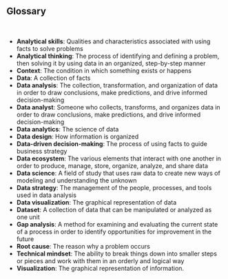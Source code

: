 ## Glossary

&nbsp;

* **Analytical skills**: Qualities and characteristics associated with using facts to solve problems 
* **Analytical thinking**: The process of identifying and defining a problem, then solving it by using data in an organized, step-by-step manner 
* **Context**: The condition in which something exists or happens 
* **Data**: A collection of facts 
* **Data analysis**: The collection, transformation, and organization of data in order to draw conclusions, make predictions, and drive informed decision-making 
* **Data analyst**: Someone who collects, transforms, and organizes data in order to draw conclusions, make predictions, and drive informed decision-making 
* **Data analytics**: The science of data 
* **Data design**: How information is organized 
* **Data-driven decision-making**: The process of using facts to guide business strategy 
* **Data ecosystem**: The various elements that interact with one another in order to produce, manage, store, organize, analyze, and share data 
* **Data science**: A field of study that uses raw data to create new ways of modeling and understanding the unknown 
* **Data strategy**: The management of the people, processes, and tools used in data analysis 
* **Data visualization**: The graphical representation of data 
* **Dataset**: A collection of data that can be manipulated or analyzed as one unit 
* **Gap analysis**: A method for examining and evaluating the current state of a process in order to identify opportunities for improvement in the future 
* **Root cause**: The reason why a problem occurs 
* **Technical mindset**: The ability to break things down into smaller steps or pieces and work with them in an orderly and logical way 
* **Visualization**: The graphical representation of information.
